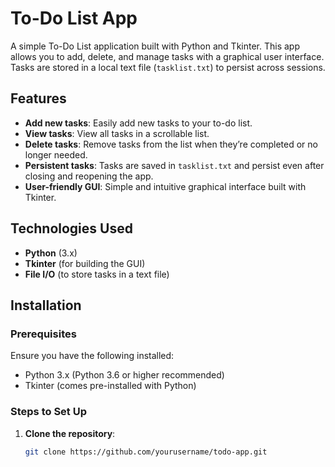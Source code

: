 # To-Do List App

A simple To-Do List application built with Python and Tkinter. This app allows you to add, delete, and manage tasks with a graphical user interface. Tasks are stored in a local text file (`tasklist.txt`) to persist across sessions.

## Features

- **Add new tasks**: Easily add new tasks to your to-do list.
- **View tasks**: View all tasks in a scrollable list.
- **Delete tasks**: Remove tasks from the list when they’re completed or no longer needed.
- **Persistent tasks**: Tasks are saved in `tasklist.txt` and persist even after closing and reopening the app.
- **User-friendly GUI**: Simple and intuitive graphical interface built with Tkinter.

## Technologies Used

- **Python** (3.x)
- **Tkinter** (for building the GUI)
- **File I/O** (to store tasks in a text file)

## Installation

### Prerequisites

Ensure you have the following installed:
- Python 3.x (Python 3.6 or higher recommended)
- Tkinter (comes pre-installed with Python)

### Steps to Set Up

1. **Clone the repository**:

   ```bash
   git clone https://github.com/yourusername/todo-app.git

